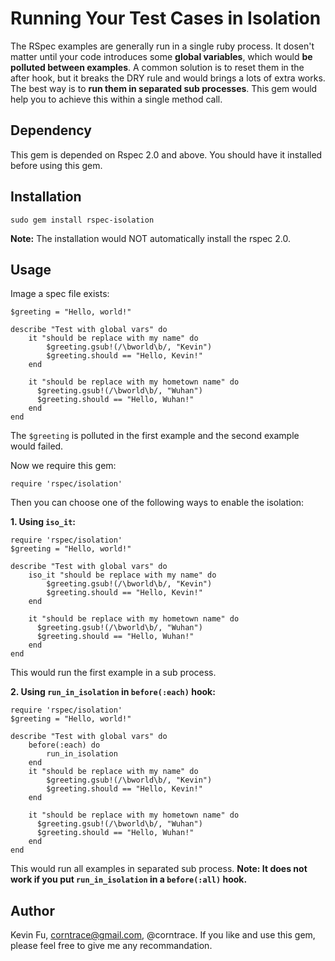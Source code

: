 Running Your Test Cases in Isolation
====================================

The RSpec examples are generally run in a single ruby process. It dosen't matter until your code introduces some **global variables**, which would **be polluted between examples**. A common solution is to reset them in the after hook, but it breaks the DRY rule and would brings a lots of extra works. The best way is to **run them in separated sub processes**. This gem would help you to achieve this within a single method call.

Dependency
----------
This gem is depended on Rspec 2.0 and above. You should have it installed before using this gem.

Installation
------------

	sudo gem install rspec-isolation

**Note:** The installation would NOT automatically install the rspec 2.0.

Usage
----------
Image a spec file exists:

	$greeting = "Hello, world!"

	describe "Test with global vars" do
		it "should be replace with my name" do
			$greeting.gsub!(/\bworld\b/, "Kevin")
			$greeting.should == "Hello, Kevin!"
		end

		it "should be replace with my hometown name" do
		  $greeting.gsub!(/\bworld\b/, "Wuhan")
		  $greeting.should == "Hello, Wuhan!"
		end
	end
		
The `$greeting` is polluted in the first example and the second example would failed.

Now we require this gem:

	require 'rspec/isolation'
		
Then you can choose one of the following ways to enable the isolation:

**1. Using `iso_it`:**

	require 'rspec/isolation'
	$greeting = "Hello, world!"

	describe "Test with global vars" do
		iso_it "should be replace with my name" do
			$greeting.gsub!(/\bworld\b/, "Kevin")
			$greeting.should == "Hello, Kevin!"
		end

		it "should be replace with my hometown name" do
		  $greeting.gsub!(/\bworld\b/, "Wuhan")
		  $greeting.should == "Hello, Wuhan!"
		end
	end
		
This would run the first example in a sub process.
	
**2. Using `run_in_isolation` in `before(:each)` hook:**

	require 'rspec/isolation'
	$greeting = "Hello, world!"

	describe "Test with global vars" do
		before(:each) do
			run_in_isolation
		end
		it "should be replace with my name" do
			$greeting.gsub!(/\bworld\b/, "Kevin")
			$greeting.should == "Hello, Kevin!"
		end

		it "should be replace with my hometown name" do
		  $greeting.gsub!(/\bworld\b/, "Wuhan")
		  $greeting.should == "Hello, Wuhan!"
		end
	end
		
This would run all examples in separated sub process. **Note: It does not work if you put `run_in_isolation` in a `before(:all)` hook.**
	
Author
------
Kevin Fu, corntrace@gmail.com, @corntrace. If you like and use this gem, please feel free to give me any
recommandation.